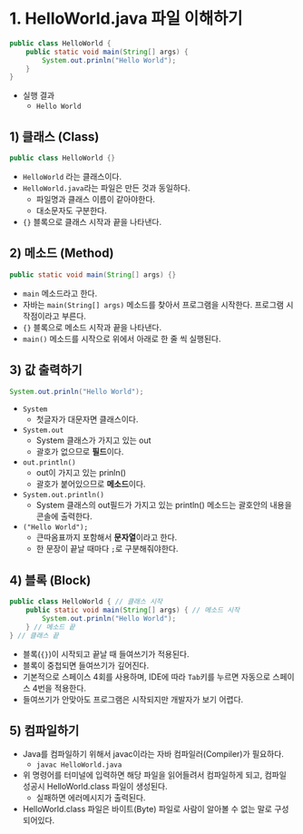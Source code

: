 # 1. HelloWorld.java 파일 이해하기
```java
public class HelloWorld {
	public static void main(String[] args) {
		System.out.prinln("Hello World");
	}
}
```
- 실행 결과
	- `Hello World`

## 1) 클래스 (Class)
```java
public class HelloWorld {}
```
- `HelloWorld` 라는 클래스이다.
- `HelloWorld.java`라는 파일은 만든 것과 동일하다.
	- 파일명과 클래스 이름이 같아야한다.
	- 대소문자도 구분한다.
- `{}` 블록으로 클래스 시작과 끝을 나타낸다.

## 2) 메소드 (Method)
```java
public static void main(String[] args) {}
```
- `main` 메소드라고 한다.
- 자바는 `main(String[] args)` 메소드를 찾아서 프로그램을 시작한다. 프로그램 시작점이라고 부른다.
- `{}` 블록으로 메소드 시작과 끝을 나타낸다.
- `main()` 메소드를 시작으로 위에서 아래로 한 줄 씩 실행된다.

## 3) 값 출력하기
```java
System.out.prinln("Hello World");
```
- `System`
	- 첫글자가 대문자면 클래스이다.
- `System.out`
	- System 클래스가 가지고 있는 out
	- 괄호가 없으므로 **필드**이다.
- `out.println()`
	- out이 가지고 있는 prinln()
	- 괄호가 붙어있으므로 **메소드**이다.
- `System.out.println()`
	- System 클래스의 out필드가 가지고 있는 println() 메소드는 괄호안의 내용을 콘솔에 출력한다.
- `("Hello World");`
	- 큰따옴표까지 포함해서 **문자열**이라고 한다.
	- 한 문장이 끝날 때마다 `;`로 구분해줘야한다.

## 4) 블록 (Block)
```java
public class HelloWorld { // 클래스 시작
	public static void main(String[] args) { // 메소드 시작
		System.out.prinln("Hello World");
	} // 메소드 끝
} // 클래스 끝
```
- 블록(`{}`)이 시작되고 끝날 때 들여쓰기가 적용된다.
- 블록이 중첩되면 들여쓰기가 깊어진다.
- 기본적으로 스페이스 4회를 사용하며, IDE에 따라 `Tab`키를 누르면 자동으로 스페이스 4번을 적용한다.
- 들여쓰기가 안맞아도 프로그램은 시작되지만 개발자가 보기 어렵다.

## 5) 컴파일하기
- Java를 컴파일하기 위해서 javac이라는 자바 컴파일러(Compiler)가 필요하다.
	- `javac HelloWorld.java`
- 위 명령어를 터미널에 입력하면 해당 파일을 읽어들려서 컴파일하게 되고, 컴파일 성공시 HelloWorld.class 파일이 생성된다.
	- 실패하면 에러메시지가 출력된다.
- HelloWorld.class 파일은 바이트(Byte) 파일로 사람이 알아볼 수 없는 말로 구성되어있다.